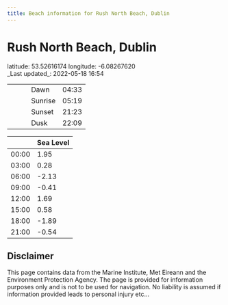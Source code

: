 ```yaml
---
title: Beach information for Rush North Beach, Dublin
---
```

# Rush North Beach, Dublin 

<div class="location-info">latitude: 53.52616174 longitude: -6.08267620</div>
<div class="met-eireann-warnings"></div>
_Last updated_: 2022-05-18 16:54

|   |   |   |   |   |
|---|---|---|---|---|
|   |   |   | Dawn  | 04:33 |
|   |   |   | Sunrise  | 05:19 |
|   |   |   | Sunset  | 21:23 |
|   |   |   | Dusk  | 22:09 |

<div></div>

|   | Sea Level  |
|---|---|
| 00:00 | 1.95 |
| 03:00 | 0.28 |
| 06:00 | -2.13 |
| 09:00 | -0.41 |
| 12:00 | 1.69 |
| 15:00 | 0.58 |
| 18:00 | -1.89 |
| 21:00 | -0.54 |

## Disclaimer

This page contains data from the Marine Institute,
Met Eireann and the Environment Protection Agency. The page is provided for
information purposes only and is not to be used for navigation. No liability
is assumed if information provided leads to personal injury etc...